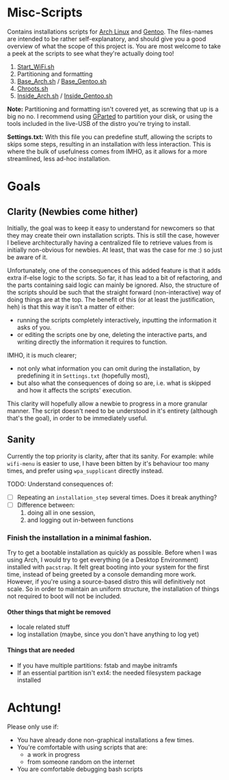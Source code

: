# Misc-Scripts
Contains installations scripts for [Arch Linux][url1] and [Gentoo][url2].
The files-names are intended to be rather self-explanatory, and should give you a good overview of what the scope of this project is.
You are most welcome to take a peek at the scripts to see what they're actually doing too!

1. [Start_WiFi.sh]
2. Partitioning and formatting
3. [Base_Arch.sh] / [Base_Gentoo.sh]
4. [Chroots.sh]
5. [Inside_Arch.sh] / [Inside_Gentoo.sh]

**Note:** Partitioning and formatting isn't covered yet, as screwing that up is a big no no.
I recommend using [GParted][url3] to partition your disk, or using the tools included in the live-USB of the distro you're trying to install.

**Settings.txt:** With this file you can predefine stuff, allowing the scripts to skips some steps, resulting in an installation with less interaction.
This is where the bulk of usefulness comes from IMHO, as it allows for a more streamlined, less ad-hoc installation.

# Goals
## Clarity (Newbies come hither)
Initially, the goal was to keep it easy to understand for newcomers so that they may create their own installation scripts.
This is still the case, however I believe architecturally having a centralized file to retrieve values from is initially non-obvious for newbies.
At least, that was the case for me :) so just be aware of it.

Unfortunately, one of the consequences of this added feature is that it adds extra if-else logic to the scripts.
So far, it has lead to a bit of refactoring, and the parts containing said logic can mainly be ignored.
Also, the structure of the scripts should be such that the straight forward (non-interactive) way of doing things are at the top.
The benefit of this (or at least the justification, heh) is that this way it isn't a matter of either:

- running the scripts completely interactively, inputting the information it asks of you.
- or editing the scripts one by one, deleting the interactive parts, and writing directly the information it requires to function.

IMHO, it is much clearer;

- not only what information you can omit during the installation, by predefining it in `Settings.txt` (hopefully most),
- but also what the consequences of doing so are, i.e. what is skipped and how it affects the scripts' execution.

This clarity will hopefully allow a newbie to progress in a more granular manner.
The script doesn't need to be understood in it's entirety (although that's the goal), in order to be immediately useful.

## Sanity
Currently the top priority is clarity, after that its sanity.
For example:
while `wifi-menu` is easier to use,
I have been bitten by it's behaviour too many times,
and prefer using `wpa_supplicant` directly instead.

TODO: Understand consequences of:

- [ ] Repeating an `installation_step` several times. Does it break anything?
- [ ] Difference between:
  1.  doing all in one session,
  2.  and logging out in-between functions


### Finish the installation in a minimal fashion.
Try to get a bootable installation as quickly as possible.
Before when I was using Arch, I would try to get everything (ie a Desktop Environment) installed with `pacstrap`.
It felt great booting into your system for the first time, instead of being greeted by a console demanding more work.
However, if you're using a source-based distro this will definitively not scale.
So in order to maintain an uniform structure, the installation of things not required to boot will not be included.

#### Other things that might be removed
- locale related stuff
- log installation (maybe, since you don't have anything to log yet)

#### Things that are needed
- If you have multiple partitions: fstab and maybe initramfs
- If an essential partition isn't ext4: the needed filesystem package installed

# Achtung!
Please only use if:

- You have already done non-graphical installations a few times.
- You're comfortable with using scripts that are:
  - a work in progress
  - from someone random on the internet
- You are comfortable debugging bash scripts


[url1]: https://wiki.archlinux.org/index.php/Installation_guide
[url2]: https://wiki.gentoo.org/wiki/Handbook:Main_Page
[url3]: http://gparted.org/livecd.php


[Start_WiFi.sh]: ./1-Start_WiFi.sh
[Base_Arch.sh]: ./3-Base_Arch.sh
[Base_Gentoo.sh]: ./3-Base_Gentoo.sh
[Chroots.sh]: ./4-Chroots.sh
[Inside_Arch.sh]: ./5-Inside_Arch.sh
[Inside_Gentoo.sh]: ./5-Inside_Gentoo.sh

